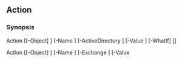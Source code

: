 Action
------

### Synopsis

Action [[-Object] <Object>] [-Name <string>] [-ActiveDirectory <ActionAD>] [-Value <Object>] [-WhatIf] [<CommonParameters>]

Action [[-Object] <Object>] [-Name <string>] [-Exchange <ActionExchange>] [-Value <Object>] [-WhatIf] [<CommonParameters>]

---

### Description

---

### Parameters
#### **ActiveDirectory**

Valid Values:

* AccountAddGroupsSpecific
* AccountDisable
* AccountEnable
* AccountHideInGAL
* AccountShowInGAL
* AccountRemoveGroupsAll
* AccountRemoveGroupsSecurity
* AccountRemoveGroupsDistribution
* AccountRemoveGroupsSpecific
* AccountRemoveGroupsDomainLocal
* AccountRemoveGroupsGlobal
* AccountRemoveGroupsUniversal
* AccountRename
* AccountSnapshot

|Type        |Required|Position|PipelineInput|
|------------|--------|--------|-------------|
|`[ActionAD]`|false   |Named   |false        |

#### **Exchange**

Valid Values:

* MailboxConvertToSharedMailbox
* MailboxEmailAddressPolicyEnable
* ContactConvertToMailContact

|Type              |Required|Position|PipelineInput|
|------------------|--------|--------|-------------|
|`[ActionExchange]`|false   |Named   |false        |

#### **Name**

|Type      |Required|Position|PipelineInput|
|----------|--------|--------|-------------|
|`[string]`|false   |Named   |false        |

#### **Object**

|Type      |Required|Position|PipelineInput |
|----------|--------|--------|--------------|
|`[Object]`|false   |0       |true (ByValue)|

#### **Value**

|Type      |Required|Position|PipelineInput|
|----------|--------|--------|-------------|
|`[Object]`|false   |Named   |false        |

#### **WhatIf**
-WhatIf is an automatic variable that is created when a command has ```[CmdletBinding(SupportsShouldProcess)]```.
-WhatIf is used to see what would happen, or return operations without executing them

---

### Inputs
System.Object

---

### Outputs
* [Object](https://learn.microsoft.com/en-us/dotnet/api/System.Object)

---

### Syntax
```PowerShell
syntaxItem
```
```PowerShell
----------
```
```PowerShell
{@{name=Action; CommonParameters=True; parameter=System.Object[]}, @{name=Action; CommonParameters=True; parameter=System.Object[]}}
```
